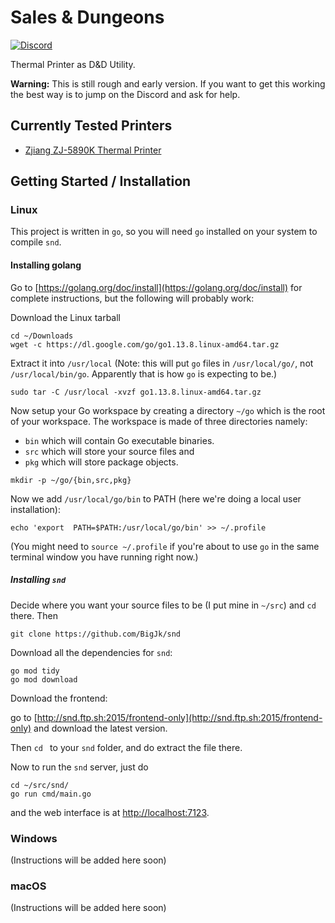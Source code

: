# Sales &amp; Dungeons

[![Discord](https://img.shields.io/discord/678654745803751579?label=discord)](https://discord.gg/5MUZEjc)

Thermal Printer as D&amp;D Utility.

**Warning:** This is still rough and early version. If you want to get this working the best way is to jump on the Discord and ask for help.

## Currently Tested Printers

- [Zjiang ZJ-5890K Thermal Printer](http://www.zjiang.com/en/init.php/product/index?id=29)

## Getting Started / Installation

### Linux
This project is written in `go`, so you will need `go` installed on your system to compile `snd`.

#### Installing golang
Go to [https://golang.org/doc/install](https://golang.org/doc/install) for complete instructions, but the following will probably work:

Download the Linux tarball
```
cd ~/Downloads
wget -c https://dl.google.com/go/go1.13.8.linux-amd64.tar.gz
```

Extract it into `/usr/local` (Note: this will put `go` files in `/usr/local/go/`, not `/usr/local/bin/go`. Apparently that is how `go` is expecting to be.)

```
sudo tar -C /usr/local -xvzf go1.13.8.linux-amd64.tar.gz
```

Now setup your Go workspace by creating a directory `~/go` which is the root of your workspace. The workspace is made of three directories namely:
- `bin` which will contain Go executable binaries.
- `src` which will store your source files and
- `pkg` which will store package objects.

```
mkdir -p ~/go/{bin,src,pkg}
```

Now we add `/usr/local/go/bin` to PATH (here we're doing a local user installation):
```
echo 'export  PATH=$PATH:/usr/local/go/bin' >> ~/.profile
```

(You might need to `source ~/.profile` if you're about to use `go` in the same terminal window you have running right now.)

##### Installing `snd`

Decide where you want your source files to be (I put mine in `~/src`) and `cd` there. Then
```
git clone https://github.com/BigJk/snd
```

Download all the dependencies for `snd`:
```
go mod tidy
go mod download
```

Download the frontend:

go to [http://snd.ftp.sh:2015/frontend-only](http://snd.ftp.sh:2015/frontend-only) and download the latest version.

Then `cd ` to your `snd` folder, and do extract the file there.

Now to run the `snd` server, just do
```
cd ~/src/snd/
go run cmd/main.go
```

and the web interface is at [http://localhost:7123](http://localhost:7123).

### Windows
(Instructions will be added here soon)
### macOS
(Instructions will be added here soon)
